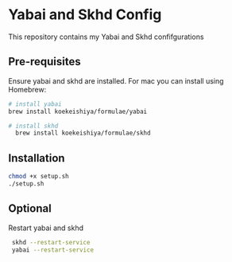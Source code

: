 # Yabai and Skhd Config

This repository contains my Yabai and Skhd confifgurations

## Pre-requisites

Ensure yabai and skhd are installed. For mac you can install using Homebrew:

```sh
# install yabai
brew install koekeishiya/formulae/yabai

# install skhd
  brew install koekeishiya/formulae/skhd
```

## Installation

```sh
chmod +x setup.sh
./setup.sh
```

## Optional

Restart yabai and skhd

```sh
 skhd --restart-service
 yabai --restart-service
```
